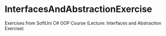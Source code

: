 # InterfacesAndAbstractionExercise
Exercises from SoftUni C# OOP Course (Lecture: Interfaces and Abstraction Exercise)
